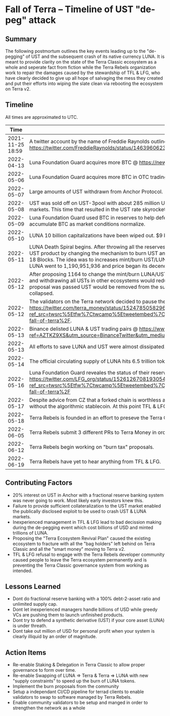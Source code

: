 # Fall of Terra – Timeline of UST "de-peg" attack

## Summary

The following postmortum outlines the key events leading up to the "de-pegging" of UST and the subsequent crash of its native currency LUNA. It is meant to provide clarity on the state of the Terra Classic ecosystem as a whole and seperate fact from fiction while the Terra Rebels organization work to repair the damages caused by the stewardship of TFL & LFG, who have clearly decided to give up all hope of salvaging the mess they created and put their efforts into wiping the slate clean via rebooting the ecosystem on Terra v2.


## Timeline

All times are approximated to UTC.

| Time | Event |
| --- | --- |
| 2021-11-25 18:59 | A twitter account by the name of Freddie Raynolds outlined a way to attack the existing model of the UST with a capital of $1B @ https://twitter.com/FreddieRaynolds/status/1463960623402913797. | 
| 2022-04-13 | Luna Foundation Guard acquires more BTC @ https://news.coincu.com/80549-luna-foundation-buys-2500-bitcoin-during-40k/ . | 
| 2022-05-06 | Luna Foundation Guard acquires more BTC in OTC trading with Genesis Trading & 3AC @ https://news.coincu.com/86477-luna-has-acquired-37863-bitcoins/ . | 
| 2022-05-07 | Large amounts of UST withdrawn from Anchor Protocol. | 
| 2022-05-08 | UST was sold off on UST-3pool with about 285 million UST sold on Binance and Curve. 3pool almost recovered at the end of the day, which causes another discharge of UST into the markets. This time that resulted in the UST rate skyrocketing to around 65%. | 
| 2022-05-09 | Luna Foundation Guard used BTC in reserves to help defend the UST peg by loaning $750M worth of BTC to OTC trading firms, additionally another 750M $UST loan was granted to accumulate BTC as market conditions normalize. | 
| 2022-05-10 | LUNA 10 billion capitalizations have been wiped out. $9 billion of TVL was also withdrawn from the Terra ecosystem. UST has de-pegged from USDT and UST briefly droppes to $0.74. | 
| 2022-05-11 | LUNA Death Spiral begins. After throwing all the reserves into the market to pull the price of UST back to peg, Terra governance accepts sacrificing the price of LUNA to save its derivative UST product by changing the mechanism to burn UST and mint more LUNA. Specifically increasing BasePool size from 50M to 100M SDR and decreasing PoolRecoveryBlock from 36 to 18 Blocks. The idea was to increases mint/burn UST/LUNA capacity from $293M to $1200M in order to absorb UST being sold in the market. As a consequence the total amount of minted LUNA went to 1,190,951,936 and price began its decend from $30 towards $0.01. | 
| 2022-05-12 | After proposing 1164 to change the mint/burn LUNA/UST parameters, Terra governance launched proposal 1188, the idea was that by burning the remaining UST in the Community Pool and withdrawing all USTs in other ecosystems would reduce presure on the peg. At the same time Terra would stake 240M LUNA to protect the network from an oracle attack. If this proposal was passed UST would be removed from the supply and thus relieves some of the selling pressure on UST. However, before the proposal was approved, the UST completely collapsed. | 
| 2022-05-12 | The validators on the Terra network decided to pause the blockchain at block number 7,603,700 to prevent "unspecified attacks" after the LUNA token was severely inflated @ https://twitter.com/terra_money/status/1524785058296778752?ref_src=twsrc%5Etfw%7Ctwcamp%5Etweetembed%7Ctwterm%5E1524785058296778752%7Ctwgr%5E%7Ctwcon%5Es1_&ref_url=https%3A%2F%2Fnews.coincu.com%2F90055-fall-of-terra%2F. |
| 2022-05-13 | Binance delisted LUNA & UST trading pairs @ https://www.binance.com/en/support/announcement/1b73e64616ee4e769c29e70c66728d1a?ref=AZTKZ9XS&utm_source=BinanceTwitter&utm_medium=GlobalSocial&utm_campaign=GlobalSocial. |
| 2022-05-13 | All efforts to save LUNA and UST were almost dissipated. Do Kwon proposed a new idea to “re-invent” the Terra network called the "Terra Ecosystem Revival Plan". |
| 2022-05-14 | The official circulating supply of LUNA hits 6.5 trillion tokens. Most likely caused by Luna Foundation Guard efforts to defend the UST peg with a "broken swap algo" |
| 2022-05-16 | Luna Foundation Guard reveales the status of their reserve fund on Twitter, as well as the fact that they had burnt billions of dollars trying to save UST from collapse @ https://twitter.com/LFG_org/status/1526126708193054721?ref_src=twsrc%5Etfw%7Ctwcamp%5Etweetembed%7Ctwterm%5E1526126708193054721%7Ctwgr%5E%7Ctwcon%5Es1_&ref_url=https%3A%2F%2Fnews.coincu.com%2F90055-fall-of-terra%2F |
| 2022-05-17 | Despite advice from CZ that a forked chain is worthless and against the will of the ecosystem at large Terra governance decides to create a new chain. The new chain will be Terra v2 without the algorithmic stablecoin. At this point TFL & LFG largely abandons their failed v1 experiment. |
| 2022-05-18 | Terra Rebels is founded in an effort to preseve the Terra Classic code after TFL & LFG has seemingly abandoned their responsibilities. |
| 2022-06-05 | Terra Rebels submit 3 different PRs to Terra Money in order to re-enable functionality that was disabled without a proper governance vote. |
| 2022-06-12 | Terra Rebels begin working on "burn tax" proposals. |
| 2022-06-19 | Terra Rebels have yet to hear anything from TFL & LFG. |

## Contributing Factors

- 20% interest on UST in Anchor with a fractional reserve banking system was never going to work. Most likely early investors knew this.
- Failure to provide sufficient collateralization to the UST market enabled the publically disclosed exploit to be used to crash UST & LUNA markets.
- Inexperienced management in TFL & LFG lead to bad decission making during the de-pegging event which cost billions of USD and minted trillions of LUNA.
- Proposing the "Terra Ecosystem Revival Plan" caused the existing ecosystem to fracture with all the "bag holders" left behind on Terra Classic and all the "smart money" moving to Terra v2.
- TFL & LFG refusal to engage with the Terra Rebels developer community caused people to leave the Terra ecosystem permanently and is preventing the Terra Classic governance system from working as intended.


## Lessons Learned

- Dont do fractional reserve banking with a 100% debt-2-asset ratio and unlimited supply cap.
- Dont let inexperienced managers handle billions of USD while greedy VCs are pushing them to launch unfinished products.
- Dont try to defend a synthetic derivative (UST) if your core asset (LUNA) is under threath.
- Dont take out million of USD for personal profit when your system is clearly illiquid by an order of magnitude.

## Action Items

- Re-enable Staking & Delegation in Terra Classic to allow proper governance to form over time. 
- Re-enable Swapping of LUNA => Terra & Terra => LUNA with new "supply constraints" to speed up the burn of LUNA tokens.
- Implement the burn proposals from the community
- Setup a independant CI/CD pipeline for terrad clients to enable validators to swap to software managed by Terra Rebels.
- Enable community validators to be setup and manged in order to strengthen the network as a whole
